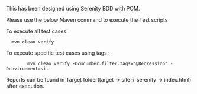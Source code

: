 This has been designed using Serenity BDD with POM. 

Please use the below Maven command to execute the Test scripts

To execute all test cases:

      mvn clean verify
			
To execute specific test cases using tags :

			mvn clean verify -Dcucumber.filter.tags="@Regression" -Denvironment=sit
			
Reports can be found in Target folder(target -> site-> serenity -> index.html) after execution.
